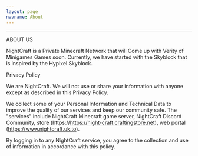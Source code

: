 ```yaml
---
layout: page
navname: About
---
```

---
ABOUT US

NightCraft is a Private Minecraft Network that will Come up with Verity of Minigames Games soon. Currently, we have started with the Skyblock that is inspired by the Hypixel Skyblock.

Privacy Policy

We are NightCraft. We will not use or share your information with anyone except as described in this Privacy Policy.

We collect some of your Personal Information and Technical Data to improve the quality of our services and keep our community safe. The "services" include NightCraft Minecraft game server, NightCraft Discord Community, store (https://https://night-craft.craftingstore.net), web portal (https://www.nightcraft.uk.to).

By logging in to any NightCraft service, you agree to the collection and use of information in accordance with this policy.
